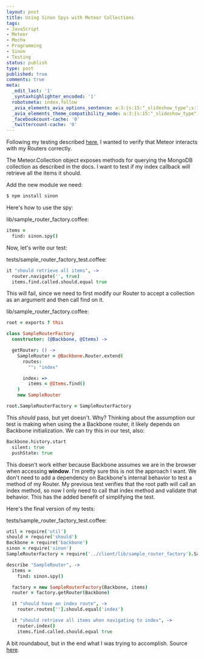 ```yaml
---
layout: post
title: Using Sinon Spys with Meteor Collections
tags:
- JavaScript
- Meteor
- Mocha
- Programming
- Sinon
- Testing
status: publish
type: post
published: true
comments: true
meta:
  _edit_last: '1'
  _syntaxhighlighter_encoded: '1'
  robotsmeta: index,follow
  _avia_elements_avia_options_sentence: a:3:{s:15:"_slideshow_type";s:11:"fade_slider";s:19:"_slideshow_autoplay";s:5:"false";s:19:"_slideshow_duration";s:1:"5";}
  _avia_elements_theme_compatibility_mode: a:3:{s:15:"_slideshow_type";s:11:"fade_slider";s:19:"_slideshow_autoplay";s:5:"false";s:19:"_slideshow_duration";s:1:"5";}
  _facebookcount-cache: '0'
  _twittercount-cache: '0'
---
```

Following my testing described <a title="Testing Backbone Routers in Meteor with Mocha" href="http://www.skalb.com/2012/08/19/testing-backbone-routers-in-meteor-with-mocha/">here</a>, I wanted to verify that Meteor interacts with my Routers correctly.

<!--more-->

The Meteor.Collection object exposes methods for querying the MongoDB collection as described in the docs. I want to test if my index callback will retrieve all the items it should.

Add the new module we need:

``` bash
$ npm install sinon
```

Here's how to use the spy:

lib/sample_router_factory.coffee:
``` coffeescript
items =
  find: sinon.spy()
```

Now, let's write our test:

tests/sample_router_factory_test.coffee:
``` coffeescript
it "should retrieve all items", ->
  router.navigate('', true)
  items.find.called.should.equal true
```

This will fail, since we need to first modify our Router to accept a collection as an argument and then call find on it.

lib/sample_router_factory.coffee:
``` coffeescript
root = exports ? this

class SampleRouterFactory
  constructor: (@Backbone, @Items) ->

  getRouter: () ->
    SampleRouter = @Backbone.Router.extend(
      routes:
        "": "index"

      index: =>
        items = @Items.find()
    )
    new SampleRouter

root.SampleRouterFactory = SampleRouterFactory
```

This <em>should</em> pass, but yet doesn't. Why? Thinking about the assumption our test is making when using the a Backbone router, it likely depends on Backbone initialization. We can try this in our test, also:

``` coffeescript
Backbone.history.start
  silent: true
  pushState: true
```

This doesn't work either because Backbone assumes we are in the browser when accessing **window**. I'm pretty sure this is not the approach I want. We don't need to add a dependency on Backbone's internal behavior to test a method of my Router. My previous test verifies that the root path will call an index method, so now I only need to call that index method and validate that behavior. This has the added benefit of simplifying the test.

Here's the final version of my tests:

tests/sample_router_factory_test.coffee:
``` coffeescript
util = require('util')
should = require('should')
Backbone = require('backbone')
sinon = require('sinon')
SampleRouterFactory = require('../client/lib/sample_router_factory').SampleRouterFactory

describe "SampleRouter", ->
  items =
    find: sinon.spy()

  factory = new SampleRouterFactory(Backbone, items)
  router = factory.getRouter(Backbone)

  it "should have an index route", ->
    router.routes[''].should.equal('index')

  it "should retrieve all items when navigating to index", ->
    router.index()
    items.find.called.should.equal true
```

A bit roundabout, but in the end what I was trying to accomplish. Source <a href="https://github.com/skalb/meteor-examples/tree/master/mocha-router">here</a>.
